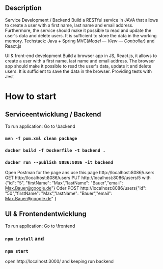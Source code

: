 ## Description
Service Development / Backend
Build a RESTful service in JAVA that allows to create a user with a first name, last name and email address. Furthermore, the service should make it possible to read and update the user's data and delete users. It is sufficient to store the data in the working memory. Techstack: Java + Spring MVC(*Model — View — Controller*) and React.js

UI & front-end development
Build a browser app in JS, React.js, it allows to create a user with a first name, last name and email address. The browser app should make it possible to read the user's data, update it and delete users. It is sufficient to save the data in the browser.  Providing tests with Jest 

# How to start
## Serviceentwicklung / Backend

To run application: 
Go to \backend
### `mvn -f pom.xml clean package`
### `docker build -f Dockerfile -t backend .`
### `docker run --publish 8086:8086 -it backend` 

Open Postman for the page ans use this page http://localhost:8086/users
GET http://localhost:8086/users
PUT http://localhost:8086/users/5 with {"id": "5", "firstName": "Max","lastName": "Bauer","email": Max.Bauer@google.de"}
Oder POST  http://localhost:8086/users{"id": "50","firstName": "Max","lastName": "Bauer","email": Max.Bauer@google.de" }

## UI & Frontendentwicklung
To run application:
Go to \frontend
### `npm install` and 
### `npm start`
open http://localhost:3000/ and keeping run backend
